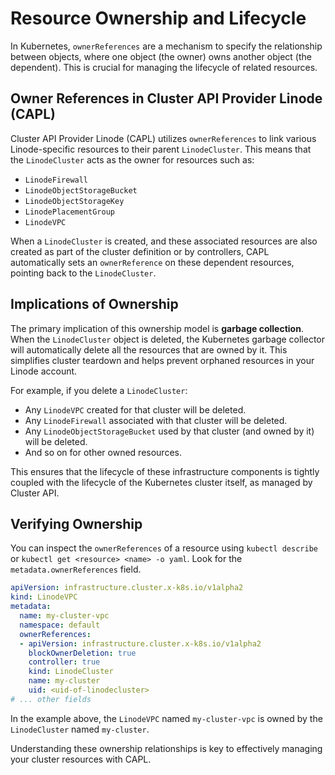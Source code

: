# Resource Ownership and Lifecycle

In Kubernetes, `ownerReferences` are a mechanism to specify the relationship between objects, where one object (the owner) owns another object (the dependent). This is crucial for managing the lifecycle of related resources.

## Owner References in Cluster API Provider Linode (CAPL)

Cluster API Provider Linode (CAPL) utilizes `ownerReferences` to link various Linode-specific resources to their parent `LinodeCluster`. This means that the `LinodeCluster` acts as the owner for resources such as:

*   `LinodeFirewall`
*   `LinodeObjectStorageBucket`
*   `LinodeObjectStorageKey`
*   `LinodePlacementGroup`
*   `LinodeVPC`

When a `LinodeCluster` is created, and these associated resources are also created as part of the cluster definition or by controllers, CAPL automatically sets an `ownerReference` on these dependent resources, pointing back to the `LinodeCluster`.

## Implications of Ownership

The primary implication of this ownership model is **garbage collection**. When the `LinodeCluster` object is deleted, the Kubernetes garbage collector will automatically delete all the resources that are owned by it. This simplifies cluster teardown and helps prevent orphaned resources in your Linode account.

For example, if you delete a `LinodeCluster`:
*   Any `LinodeVPC` created for that cluster will be deleted.
*   Any `LinodeFirewall` associated with that cluster will be deleted.
*   Any `LinodeObjectStorageBucket` used by that cluster (and owned by it) will be deleted.
*   And so on for other owned resources.

This ensures that the lifecycle of these infrastructure components is tightly coupled with the lifecycle of the Kubernetes cluster itself, as managed by Cluster API.

## Verifying Ownership

You can inspect the `ownerReferences` of a resource using `kubectl describe` or `kubectl get <resource> <name> -o yaml`. Look for the `metadata.ownerReferences` field.

```yaml
apiVersion: infrastructure.cluster.x-k8s.io/v1alpha2
kind: LinodeVPC
metadata:
  name: my-cluster-vpc
  namespace: default
  ownerReferences:
  - apiVersion: infrastructure.cluster.x-k8s.io/v1alpha2
    blockOwnerDeletion: true
    controller: true
    kind: LinodeCluster
    name: my-cluster
    uid: <uid-of-linodecluster>
# ... other fields
```

In the example above, the `LinodeVPC` named `my-cluster-vpc` is owned by the `LinodeCluster` named `my-cluster`.

Understanding these ownership relationships is key to effectively managing your cluster resources with CAPL. 